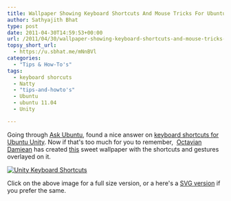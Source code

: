 ```yaml
---
title: Wallpaper Showing Keyboard Shortcuts And Mouse Tricks For Ubuntu Unity
author: Sathyajith Bhat
type: post
date: 2011-04-30T14:59:53+00:00
url: /2011/04/30/wallpaper-showing-keyboard-shortcuts-and-mouse-tricks-for-ubuntu-unity/
topsy_short_url:
  - https://u.sbhat.me/mNnBVl
categories:
  - "Tips & How-To's"
tags:
  - keyboard shorcuts
  - Natty
  - "tips-and-howto's"
  - Ubuntu
  - ubuntu 11.04
  - Unity

---
```

Going through <a href="https://sathyasays.com/2010/10/11/ubuntu-10-10-on-1010-askubuntu-aka-ubuntu-stackexchange-also-launched/" target="_blank">Ask Ubuntu</a>, found a nice answer on <a title="Unity Keyboard Shortcuts and Mouse Gestures" href="https://askubuntu.com/q/28086/1182" target="_blank">keyboard shortcuts for Ubuntu Unity</a>. Now if that's too much for you to remember,  <a href="https://askubuntu.com/users/2732/octavian-damiean" target="_blank">Octavian Damiean</a> has created <a href="https://askubuntu.com/questions/28086/unity-keyboard-mouse-shortcuts/36648#36648" target="_blank">this</a> sweet wallpaper with the shortcuts and gestures overlayed on it.

[<img class="alignnone" src="https://i.imgur.com/pf1y5.png" alt="Unity Keyboard Shortcuts"   />][1]

Click on the above image for a full size version, or a here's a <a title="Keyboard Shortcuts SVG source" href="https://ubuntuone.com/p/pBs/" target="_blank">SVG version</a> if you prefer the same.

 [1]: https://i.imgur.com/pf1y5.png
